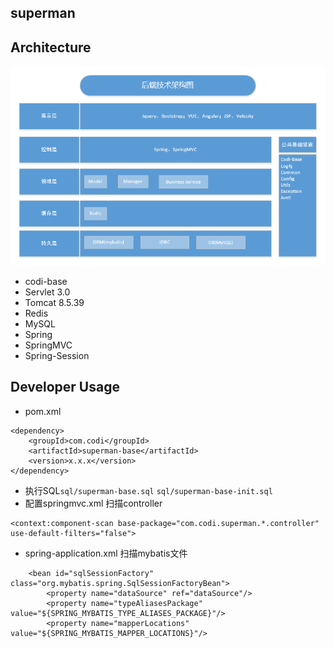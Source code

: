 superman
-----------

## Architecture

![后端架构图](doc/asset/arch-backend.png)

- codi-base
- Servlet 3.0
- Tomcat 8.5.39
- Redis
- MySQL
- Spring
- SpringMVC
- Spring-Session

## Developer Usage

- pom.xml
````
<dependency>
    <groupId>com.codi</groupId>
    <artifactId>superman-base</artifactId>
    <version>x.x.x</version>
</dependency>
````
- 执行SQL`sql/superman-base.sql` `sql/superman-base-init.sql`
- 配置springmvc.xml 扫描controller
````
<context:component-scan base-package="com.codi.superman.*.controller" use-default-filters="false">
````
- spring-application.xml 扫描mybatis文件
````
    <bean id="sqlSessionFactory" class="org.mybatis.spring.SqlSessionFactoryBean">
        <property name="dataSource" ref="dataSource"/>
        <property name="typeAliasesPackage" value="${SPRING_MYBATIS_TYPE_ALIASES_PACKAGE}"/>
        <property name="mapperLocations" value="${SPRING_MYBATIS_MAPPER_LOCATIONS}"/>
````
